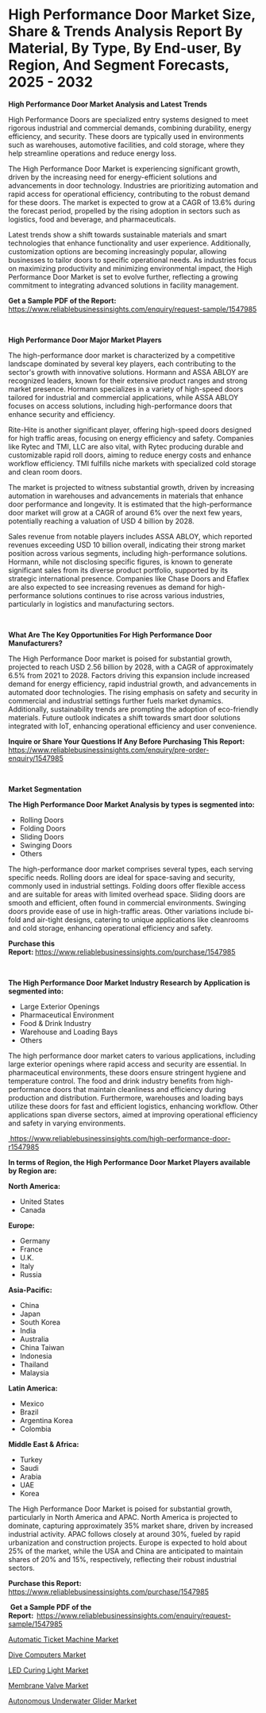 <p><h1>High Performance Door Market Size, Share & Trends Analysis Report By Material, By Type, By End-user, By Region, And Segment Forecasts, 2025 - 2032</h1></p><p><strong>High Performance Door Market Analysis and Latest Trends</strong></p>
<p><p>High Performance Doors are specialized entry systems designed to meet rigorous industrial and commercial demands, combining durability, energy efficiency, and security. These doors are typically used in environments such as warehouses, automotive facilities, and cold storage, where they help streamline operations and reduce energy loss.</p><p>The High Performance Door Market is experiencing significant growth, driven by the increasing need for energy-efficient solutions and advancements in door technology. Industries are prioritizing automation and rapid access for operational efficiency, contributing to the robust demand for these doors. The market is expected to grow at a CAGR of 13.6% during the forecast period, propelled by the rising adoption in sectors such as logistics, food and beverage, and pharmaceuticals.</p><p>Latest trends show a shift towards sustainable materials and smart technologies that enhance functionality and user experience. Additionally, customization options are becoming increasingly popular, allowing businesses to tailor doors to specific operational needs. As industries focus on maximizing productivity and minimizing environmental impact, the High Performance Door Market is set to evolve further, reflecting a growing commitment to integrating advanced solutions in facility management.</p></p>
<p><strong>Get a Sample PDF of the Report:&nbsp;</strong> <a href="https://www.reliablebusinessinsights.com/enquiry/request-sample/1547985?utm_campaign=63&utm_medium=2&utm_source=Github&utm_content=ia&utm_term=20022025&utm_id=high-performance-door">https://www.reliablebusinessinsights.com/enquiry/request-sample/1547985</a></p>
<p>&nbsp;</p>
<p><strong>High Performance Door Major Market Players</strong></p>
<p><p>The high-performance door market is characterized by a competitive landscape dominated by several key players, each contributing to the sector's growth with innovative solutions. Hormann and ASSA ABLOY are recognized leaders, known for their extensive product ranges and strong market presence. Hormann specializes in a variety of high-speed doors tailored for industrial and commercial applications, while ASSA ABLOY focuses on access solutions, including high-performance doors that enhance security and efficiency.</p><p>Rite-Hite is another significant player, offering high-speed doors designed for high traffic areas, focusing on energy efficiency and safety. Companies like Rytec and TMI, LLC are also vital, with Rytec producing durable and customizable rapid roll doors, aiming to reduce energy costs and enhance workflow efficiency. TMI fulfills niche markets with specialized cold storage and clean room doors.</p><p>The market is projected to witness substantial growth, driven by increasing automation in warehouses and advancements in materials that enhance door performance and longevity. It is estimated that the high-performance door market will grow at a CAGR of around 6% over the next few years, potentially reaching a valuation of USD 4 billion by 2028.</p><p>Sales revenue from notable players includes ASSA ABLOY, which reported revenues exceeding USD 10 billion overall, indicating their strong market position across various segments, including high-performance solutions. Hormann, while not disclosing specific figures, is known to generate significant sales from its diverse product portfolio, supported by its strategic international presence. Companies like Chase Doors and Efaflex are also expected to see increasing revenues as demand for high-performance solutions continues to rise across various industries, particularly in logistics and manufacturing sectors.</p></p>
<p>&nbsp;</p>
<p><strong>What Are The Key Opportunities For High Performance Door Manufacturers?</strong></p>
<p><p>The High Performance Door market is poised for substantial growth, projected to reach USD 2.56 billion by 2028, with a CAGR of approximately 6.5% from 2021 to 2028. Factors driving this expansion include increased demand for energy efficiency, rapid industrial growth, and advancements in automated door technologies. The rising emphasis on safety and security in commercial and industrial settings further fuels market dynamics. Additionally, sustainability trends are prompting the adoption of eco-friendly materials. Future outlook indicates a shift towards smart door solutions integrated with IoT, enhancing operational efficiency and user convenience.</p></p>
<p><strong>Inquire or Share Your Questions If Any Before Purchasing This Report:</strong> <a href="https://www.reliablebusinessinsights.com/enquiry/pre-order-enquiry/1547985?utm_campaign=63&utm_medium=2&utm_source=Github&utm_content=ia&utm_term=20022025&utm_id=high-performance-door">https://www.reliablebusinessinsights.com/enquiry/pre-order-enquiry/1547985</a></p>
<p>&nbsp;</p>
<p><strong>Market Segmentation</strong></p>
<p><strong>The High Performance Door Market Analysis by types is segmented into:</strong></p>
<p><ul><li>Rolling Doors</li><li>Folding Doors</li><li>Sliding Doors</li><li>Swinging Doors</li><li>Others</li></ul></p>
<p><p>The high-performance door market comprises several types, each serving specific needs. Rolling doors are ideal for space-saving and security, commonly used in industrial settings. Folding doors offer flexible access and are suitable for areas with limited overhead space. Sliding doors are smooth and efficient, often found in commercial environments. Swinging doors provide ease of use in high-traffic areas. Other variations include bi-fold and air-tight designs, catering to unique applications like cleanrooms and cold storage, enhancing operational efficiency and safety.</p></p>
<p><strong>Purchase this Report:&nbsp;</strong><a href="https://www.reliablebusinessinsights.com/purchase/1547985?utm_campaign=63&utm_medium=2&utm_source=Github&utm_content=ia&utm_term=20022025&utm_id=high-performance-door">https://www.reliablebusinessinsights.com/purchase/1547985</a></p>
<p>&nbsp;</p>
<p><strong>The High Performance Door Market Industry Research by Application is segmented into:</strong></p>
<p><ul><li>Large Exterior Openings</li><li>Pharmaceutical Environment</li><li>Food & Drink Industry</li><li>Warehouse and Loading Bays</li><li>Others</li></ul></p>
<p><p>The high performance door market caters to various applications, including large exterior openings where rapid access and security are essential. In pharmaceutical environments, these doors ensure stringent hygiene and temperature control. The food and drink industry benefits from high-performance doors that maintain cleanliness and efficiency during production and distribution. Furthermore, warehouses and loading bays utilize these doors for fast and efficient logistics, enhancing workflow. Other applications span diverse sectors, aimed at improving operational efficiency and safety in varying environments.</p></p>
<p><a href="https://www.reliablebusinessinsights.com/high-performance-door-r1547985?utm_campaign=63&utm_medium=2&utm_source=Github&utm_content=ia&utm_term=20022025&utm_id=high-performance-door">&nbsp;https://www.reliablebusinessinsights.com/high-performance-door-r1547985</a></p>
<p><strong>In terms of Region, the High Performance Door Market Players available by Region are:</strong></p>
<p>
    <p> <strong> North America: </strong>
        <ul>
            <li>United States</li>
            <li>Canada</li>
        </ul>
        </p> 
    <p> <strong> Europe: </strong>
        <ul>
            <li>Germany</li>
            <li>France</li>
            <li>U.K.</li>
            <li>Italy</li>
            <li>Russia</li>
        </ul>
        </p> 
    <p> <strong> Asia-Pacific: </strong>
        <ul>
            <li>China</li>
            <li>Japan</li>
            <li>South Korea</li>
            <li>India</li>
            <li>Australia</li>
            <li>China Taiwan</li>
            <li>Indonesia</li>
            <li>Thailand</li>
            <li>Malaysia</li>
        </ul>
        </p> 
    <p> <strong> Latin America: </strong>
        <ul>
            <li>Mexico</li>
            <li>Brazil</li>
            <li>Argentina Korea</li>
            <li>Colombia</li>
        </ul>
        </p> 
    <p> <strong> Middle East & Africa: </strong>
        <ul>
            <li>Turkey</li>
            <li>Saudi</li>
            <li>Arabia</li>
            <li>UAE</li>
            <li>Korea</li>
        </ul>
    </p>
    </p>
<p><p>The High Performance Door Market is poised for substantial growth, particularly in North America and APAC. North America is projected to dominate, capturing approximately 35% market share, driven by increased industrial activity. APAC follows closely at around 30%, fueled by rapid urbanization and construction projects. Europe is expected to hold about 25% of the market, while the USA and China are anticipated to maintain shares of 20% and 15%, respectively, reflecting their robust industrial sectors.</p></p>
<p><strong>Purchase this Report: </strong><a href="https://www.reliablebusinessinsights.com/purchase/1547985?utm_campaign=63&utm_medium=2&utm_source=Github&utm_content=ia&utm_term=20022025&utm_id=high-performance-door">https://www.reliablebusinessinsights.com/purchase/1547985</a></p>
<p>&nbsp;<strong>Get a Sample PDF of the Report:&nbsp;&nbsp;</strong><a href="https://www.reliablebusinessinsights.com/enquiry/request-sample/1547985?utm_campaign=63&utm_medium=2&utm_source=Github&utm_content=ia&utm_term=20022025&utm_id=high-performance-door">https://www.reliablebusinessinsights.com/enquiry/request-sample/1547985</a></p>
<p><strong></strong></p>
<p><p><a href="https://github.com/armsinwan/Market-Research-Report-List-1/blob/main/automatic-ticket-machine-market.md?utm_campaign=63&utm_medium=2&utm_source=Github&utm_content=ia&utm_term=20022025&utm_id=high-performance-door">Automatic Ticket Machine Market</a></p><p><a href="https://github.com/momossidram/Market-Research-Report-List-1/blob/main/dive-computers-market.md?utm_campaign=63&utm_medium=2&utm_source=Github&utm_content=ia&utm_term=20022025&utm_id=high-performance-door">Dive Computers Market</a></p><p><a href="https://github.com/muvdibezuh/Market-Research-Report-List-1/blob/main/led-curing-light-market.md?utm_campaign=63&utm_medium=2&utm_source=Github&utm_content=ia&utm_term=20022025&utm_id=high-performance-door">LED Curing Light Market</a></p><p><a href="https://github.com/biyajausenik/Market-Research-Report-List-1/blob/main/membrane-valve-market.md?utm_campaign=63&utm_medium=2&utm_source=Github&utm_content=ia&utm_term=20022025&utm_id=high-performance-door">Membrane Valve Market</a></p><p><a href="https://github.com/sirayedantte/Market-Research-Report-List-1/blob/main/autonomous-underwater-glider-market.md?utm_campaign=63&utm_medium=2&utm_source=Github&utm_content=ia&utm_term=20022025&utm_id=high-performance-door">Autonomous Underwater Glider Market</a></p></p>